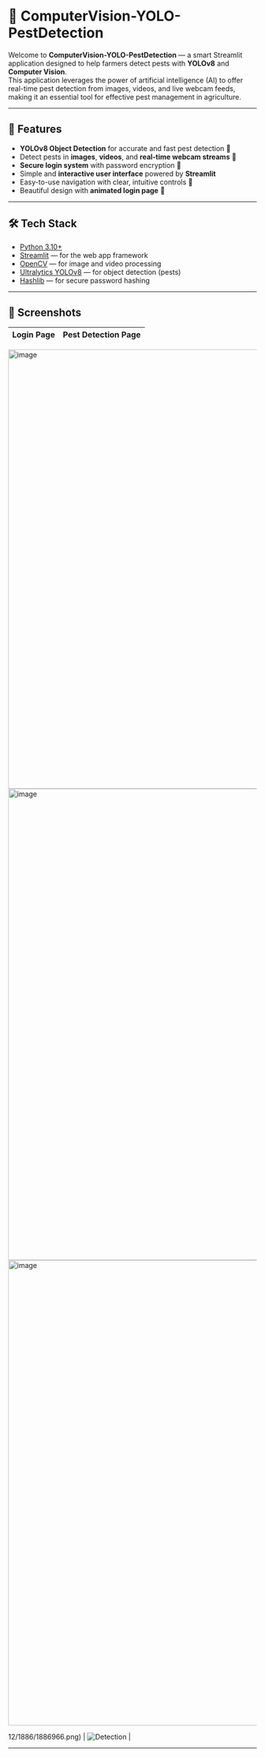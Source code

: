 # 🐛 ComputerVision-YOLO-PestDetection

Welcome to **ComputerVision-YOLO-PestDetection** — a smart Streamlit application designed to help farmers detect pests with **YOLOv8** and **Computer Vision**.  
This application leverages the power of artificial intelligence (AI) to offer real-time pest detection from images, videos, and live webcam feeds, making it an essential tool for effective pest management in agriculture.

---

## 🚀 Features

- **YOLOv8 Object Detection** for accurate and fast pest detection 🤖
- Detect pests in **images**, **videos**, and **real-time webcam streams** 🎥
- **Secure login system** with password encryption 🔐
- Simple and **interactive user interface** powered by **Streamlit**
- Easy-to-use navigation with clear, intuitive controls 📱
- Beautiful design with **animated login page** 🌿

---

## 🛠️ Tech Stack

- [Python 3.10+](https://www.python.org/)
- [Streamlit](https://streamlit.io/) — for the web app framework
- [OpenCV](https://opencv.org/) — for image and video processing
- [Ultralytics YOLOv8](https://docs.ultralytics.com/) — for object detection (pests)
- [Hashlib](https://docs.python.org/3/library/hashlib.html) — for secure password hashing

---

## 📸 Screenshots

| Login Page | Pest Detection Page |
|:----------:|:-------------------:|
<img width="888" alt="image" src="https://github.com/user-attachments/assets/793ca9fa-920b-4bac-b46c-013b31c71aad" />
<img width="953" alt="image" src="https://github.com/user-attachments/assets/13c1dc8a-3451-4999-8108-34bd290f3f4b" />
<img width="941" alt="image" src="https://github.com/user-attachments/assets/4d9067ed-743d-4fa8-9964-ef3cca104415" />



12/1886/1886966.png) | ![Detection](https://images.pexels.com/photos/2255920/pexels-photo-2255920.jpeg?auto=compress&cs=tinysrgb&w=600) |

---


